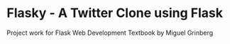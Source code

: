 # Flasky - A Twitter Clone using Flask
Project work for Flask Web Development Textbook by Miguel Grinberg